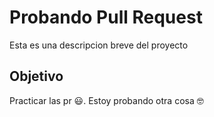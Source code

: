# Probando Pull Request

Esta es una descripcion breve del proyecto

## Objetivo

Practicar las pr 😃. Estoy probando otra cosa 🤓